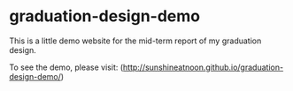 # graduation-design-demo
This is a little demo website for the mid-term report of my graduation design.

To see the demo, please visit: (http://sunshineatnoon.github.io/graduation-design-demo/)
